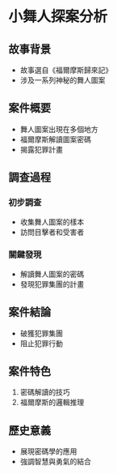 # 小舞人探案分析

## 故事背景
- 故事選自《福爾摩斯歸來記》
- 涉及一系列神秘的舞人圖案

## 案件概要
- 舞人圖案出現在多個地方
- 福爾摩斯解讀圖案密碼
- 揭露犯罪計畫

## 調查過程
### 初步調查
- 收集舞人圖案的樣本
- 訪問目擊者和受害者

### 關鍵發現
- 解讀舞人圖案的密碼
- 發現犯罪集團的計畫

## 案件結論
- 破獲犯罪集團
- 阻止犯罪行動

## 案件特色
1. 密碼解讀的技巧
2. 福爾摩斯的邏輯推理

## 歷史意義
- 展現密碼學的應用
- 強調智慧與勇氣的結合 